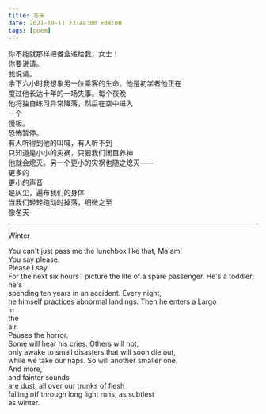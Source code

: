 ```yaml
---
title: 冬天
date: 2021-10-11 23:44:00 +08:00
tags: [poem]
---
```


你不能就那样把餐盒递给我，女士！   
你要说请。    
我说请。  
余下六小时我想象另一位乘客的生命。他是初学者他正在  
度过他长达十年的一场失事。每个夜晚  
他将独自练习异常降落，然后在空中进入  
一个   
慢板。    
恐怖暂停。    
有人听得到他的叫喊，有人听不到   
只知道是小小的灾祸，只要我们闭目养神  
他就会熄灭。另一个更小的灾祸也随之熄灭——  
更多的  
更小的声音  
是灰尘，遍布我们的身体   
当我们轻轻跑动时掉落，细微之至  
像冬天  


----
Winter    

You can't just pass me the lunchbox like that, Ma'am!     
You say please.     
Please I say.     
For the next six hours I picture the life of a spare passenger. He's a toddler; he's    
spending ten years in an accident. Every night,      
he himself practices abnormal landings. Then he enters a Largo       
in      
the      
air.      
Pauses the horror.      
Some will hear his cries. Others will not,      
only awake to small disasters that will soon die out,    
while we take our naps. So will another smaller one.     
And more,    
and fainter sounds  
are dust, all over our trunks of flesh     
falling off through long light runs, as subtlest    
as winter.  
